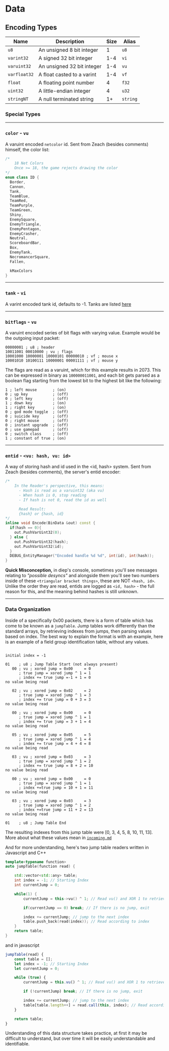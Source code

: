 # **Data**

## **Encoding Types**

| Name         | Description                | Size | Alias    |
| ------------ | -------------------------- | ---- | -------- |
| `u8`         | An unsigned 8 bit integer  | 1    | `u8`     |
| `varint32`   | A signed 32 bit integer    | 1-4  | `vi`     |
| `varuint32`  | An unsigned 32 bit integer | 1-4  | `vu`     |
| `varfloat32` | A float casted to a varint | 1-4  | `vf`     |
| `float`      | A floating point number    | 4    | `f32`    |
| `uint32`      | A little-endian integer   | 4    | `u32`    |
| `stringNT`   | A null terminated string   | 1+   | `string` |

### **Special Types**

---

### **`color`** - `vu`

A varuint encoded `netcolor` id. Sent from Zeach (besides comments) himself, the color list:

```c++
/*
    18 Net Colors
    Once >= 18, the game rejects drawing the color
*/
enum class ID {
  Border,
  Cannon,
  Tank,
  TeamBlue,
  TeamRed,
  TeamPurple,
  TeamGreen,
  Shiny,
  EnemySquare,
  EnemyTriangle,
  EnemyPentagon,
  EnemyCrasher,
  Neutral,
  ScoreboardBar,
  Box,
  EnemyTank,
  NecromancerSquare,
  Fallen,

  kMaxColors
}
```

---

### **`tank`** - `vi`

A varint encoded tank id, defaults to -1. Tanks are listed [here](/TANKS.js)

---

### **`bitflags`** - `vu`

A varuint encoded series of bit flags with varying value. Example would be the outgoing input packet:

```
00000001 ; u8 ; header
10011001 00010000 ; vu ; flags
10001000 10000001 10000101 00000010 ; vf ; mouse x
10001010 10100111 10000001 00001111 ; vf ; mouse y
```

The flags are read as a varuint, which for this example results in 2073. This can be expressed in binary as `100000011001`, and each bit gets parsed as a boolean flag starting from the lowest bit to the highest bit like the following:

```
1 ; left mouse       ; (on)
0 ; up key           ; (off)
0 ; left key         ; (off)
1 ; down key         ; (on)
1 ; right key        ; (on)
0 ; god mode toggle  ; (off)
0 ; suicide key      ; (off)
0 ; right mouse      ; (off)
0 ; instant upgrade  ; (off)
0 ; use gamepad      ; (off)
0 ; switch class     ; (off)
1 ; constant of true ; (on)
```

---

### **`entid`** - `<vu: hash, vu: id>`

A way of storing hash and id used in the <id, hash> system. Sent from Zeach (besides comments), the server's entid encoder:

```c++
/*
    In the Reader's perspective, this means:
      - Hash is read as a varuint32 (aka vu)
      - When hash is 0, stop reading
      - If hash is not 0, read the id as well

      Read Result:
      {hash} or {hash, id}
*/
inline void Encode(BinData &out) const {
  if(hash == 0){
    out.PushVarUint32(0);
  } else {
    out.PushVarUint32(hash);
    out.PushVarUint32(id);
  }
  DEBUG_EntityManager("Encoded handle %d %d", int(id), int(hash));
}
```

**Quick Misconception,** in diep's console, sometimes you'll see messages relating to _"possible desyncs"_ and alongside them you'll see two numbers inside of these `<triangular bracket things>`, these are NOT `<hash, id>`. Unlike the order they are read, entids are logged as `<id, hash>` - the full reason for this, and the meaning behind hashes is still unknown.

---

### **Data Organization**

Inside of a specifically 0x00 packets, there is a form of table which has come to be known as a `jumpTable`. Jump tables work differently than the standard arrays, by retrieving indexes from jumps, then parsing values based on index. The best way to explain the format is with an example, here is an example of a field group identification table, without any values.

```

initial index = -1

01    ; u8 ; Jump Table Start (not always present)
   00 ; vu ; xored jump = 0x00     = 0
      ; true jump = xored jump ^ 1 = 1
      ; index += true jump =-1 + 1 = 0
no value being read

   02 ; vu ; xored jump = 0x02     = 2
      ; true jump = xored jump ^ 1 = 3
      ; index += true jump = 0 + 3 = 3
no value being read

   00 ; vu ; xored jump = 0x00     = 0
      ; true jump = xored jump ^ 1 = 1
      ; index += true jump = 3 + 1 = 4
no value being read

   05 ; vu ; xored jump = 0x05     = 5
      ; true jump = xored jump ^ 1 = 4
      ; index += true jump = 4 + 4 = 8
no value being read

   03 ; vu ; xored jump = 0x03     = 3
      ; true jump = xored jump ^ 1 = 2
      ; index += true jump = 8 + 2 = 10
no value being read

   00 ; vu ; xored jump = 0x00     = 0
      ; true jump = xored jump ^ 1 = 1
      ; index +=true jump = 10 + 1 = 11
no value being read

   03 ; vu ; xored jump = 0x03     = 3
      ; true jump = xored jump ^ 1 = 2
      ; index +=true jump = 11 + 2 = 13
no value being read

01    ; u8 ; Jump Table End
```

The resulting indexes from this jump table were [0, 3, 4, 5, 8, 10, 11, 13]. More about what these values mean in [`incoming.md`](/packets/incoming.md)

And for more understanding, here's two jump table readers written in Javascript and C++

```c++
template<typename function>
auto jumpTable(function read) {

    std::vector<std::any> table;
    int index = -1; // Starting Index
    int currentJump = 0;

    while(1) {
        currentJump = this->vu() ^ 1; // Read vu() and XOR 1 to retrieve the jump

        if(currentJump == 0) break; // If there is no jump, exit

        index += currentJump; // jump to the next index
        table.push_back(read(index)); // Read according to index
    }
    return table;
}
```

and in javascript

```js
jumpTable(read) {
    const table = [];
    let index = -1; // Starting Index
    let currentJump = 0;

    while (true) {
        currentJump = this.vu() ^ 1; // Read vu() and XOR 1 to retrieve the jump

        if (!currentJump) break; // If there is no jump, exit

        index += currentJump; // jump to the next index
        table[table.length++] = read.call(this, index); // Read according to index
    }

    return table;
}
```

Understanding of this data structure takes practice, at first it may be difficult to understand, but over time it will be easily understandable and identifiable.
